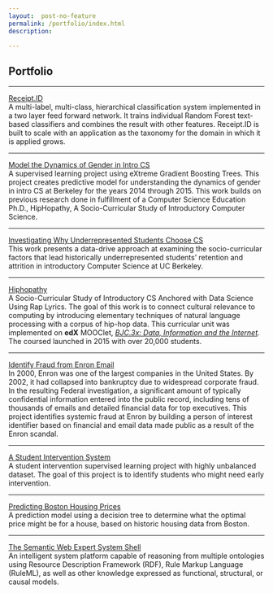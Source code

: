 ```yaml
---
layout:  post-no-feature
permalink: /portfolio/index.html
description:

---
```

## Portfolio

---

[Receipt.ID](https://github.com/omoju/receiptdID)   
A multi-label, multi-class, hierarchical classification system implemented in a two layer feed forward network. It trains individual Random Forest text-based classifiers and combines the result with other features. Receipt.ID is built to scale with an application as the taxonomy for the domain in which it is applied grows.

---

[Model the Dynamics of Gender in Intro CS](https://github.com/omoju/genderCSExperience)   
A supervised learning project using eXtreme Gradient Boosting Trees. This project creates predictive model for understanding the dynamics of gender in intro CS at Berkeley for the years 2014 through 2015. This work builds on previous research done in fulfillment of a Computer Science Education Ph.D., HipHopathy, A Socio-Curricular Study of Introductory Computer Science.

---

[Investigating Why Underrepresented Students Choose CS](https://github.com/omoju/investigatingWhyURMsChooseCS)   
This work presents a data-drive approach at examining the socio-curricular factors that lead historically underrepresented students’ retention and attrition in introductory Computer Science at UC Berkeley.

---

[Hiphopathy](https://github.com/omoju/hiphopathy)   
A Socio-Curricular Study of Introductory CS Anchored with Data Science Using Rap Lyrics. The goal of this work is to connect cultural relevance to computing by introducing elementary techniques of natural language processing with a corpus of hip-hop data. This curricular unit was implemented on **edX** MOOClet, *[BJC.3x: Data, Information and the Internet](https://www.edx.org/course/beauty-joy-computing-cs-principles-part-uc-berkeleyx-bjc-3x).* The coursed launched in 2015 with over 20,000 students.

---

[Identify Fraud from Enron Email](https://github.com/omoju/identifyFraudFromEnronEmail)   
In 2000, Enron was one of the largest companies in the United States. By 2002, it had collapsed into bankruptcy due to widespread corporate fraud. In the resulting Federal investigation, a significant amount of typically confidential information entered into the public record, including tens of thousands of emails and detailed financial data for top executives. This project identifies systemic fraud at Enron by building a person of interest identifier based on financial and email data made public as a result of the Enron scandal.

---

[A Student Intervention System](https://github.com/omoju/studentIntervention)   
A student intervention supervised learning project with highly unbalanced dataset. The goal of this project is to identify students who might need early intervention.


---

[Predicting Boston Housing Prices](https://github.com/omoju/BostonHousingPrediction)   
A prediction model using a decision tree to determine what the optimal price might be for a house, based on historic housing data from Boston.

---

[The Semantic Web Expert System Shell](https://github.com/omoju/SWEXSYS)   
An intelligent system platform capable of reasoning from multiple ontologies using Resource Description Framework (RDF), Rule Markup Language (RuleML), as well as other knowledge expressed as functional, structural, or causal models.
